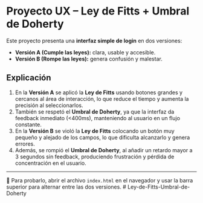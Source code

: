 # Proyecto UX – Ley de Fitts + Umbral de Doherty

Este proyecto presenta una **interfaz simple de login** en dos versiones:

- **Versión A (Cumple las leyes):** clara, usable y accesible.  
- **Versión B (Rompe las leyes):** genera confusión y malestar.  

## Explicación

1. En la **Versión A** se aplicó la **Ley de Fitts** usando botones grandes y cercanos al área de interacción, lo que reduce el tiempo y aumenta la precisión al seleccionarlos.  
2. También se respetó el **Umbral de Doherty**, ya que la interfaz da feedback inmediato (<400ms), manteniendo al usuario en un flujo constante.  
3. En la **Versión B** se violó la **Ley de Fitts** colocando un botón muy pequeño y alejado de los campos, lo que dificulta alcanzarlo y genera errores.  
4. Además, se rompió el **Umbral de Doherty**, al añadir un retardo mayor a 3 segundos sin feedback, produciendo frustración y pérdida de concentración en el usuario.  

---

📌 Para probarlo, abrir el archivo `index.html` en el navegador y usar la barra superior para alternar entre las dos versiones.
#   L e y - d e - F i t t s - U m b r a l - d e - D o h e r t y  
 